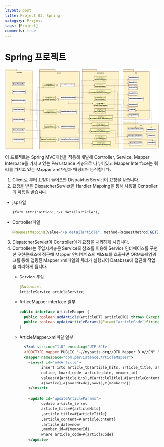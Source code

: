 ```yaml
---
layout: post
title: Project 03. Spring
category: Project
tags: [Project]
comments: true
---
```


# Spring 프로젝트

![PrjServletJsp](./img/PrjSpring.png)

이 프로젝트는 Spring MVC패턴을 적용해 개발해 Controller, Service, Mapper Interpace를 가지고 있는 Persistance 계층으로 나누어있고 Mapper Interface는 쿼리를 가지고 있는 Mapper xml파일과 매핑되어 동작합니다.

1. Client로 부터 요청이 들어오면 DispatcherServlet이 요청을 받습니다.
2. 요청을 받은 DispatcherServlet은 Handler Mapping을 통해 사용할 Controller의 이름을 받습니다.
  * jsp파일
      ```jsp
      $form.attr('action','/a_detailarticle');
      ```
  * Controller파일
    ```java
    @RequestMapping(value="/a_detailarticle", method=RequestMethod.GET)
    ```
3. DispatcherServlet이 Controller에게 요청을 처리하게 시킵니다.
4. Controller는 주입시켜놓은 Service의 참조를 이용해 Service 인터페이스를 구현한 구현클래스에 접근해 Mapper 인터페이스의 메소드를 호출하면 ORM프레임워크를 통해 맵핑된 Mapper xml파일의 쿼리가 실행되어 Database에 접근해 작업을 처리하게 됩니다.
    * Service 주입
      ```java
      @Autowired
      ArticleService articleService;
      ```
    * ArticeMapper interface 일부
      ```java
      public interface ArticleMapper {
      	public boolean addArticle(ArticleDTO articleDTO) throws Exception;
      	public boolean updateArticleParams(@Param("articleCode")String articleCode,@Param("articleHits")int articleHits,@Param("articleTitle") String articleTitle, @Param("articleContent")String articleContent,@Param("notice") boolean notice, @Param("articleDate")String articleDate, @Param("boardCode")String boardCode, @Param("memberId")String memberId)throws Exception;
      }
      ```

    * ArticleMapper.xml파일 일부
      ```xml
        <?xml version="1.0" encoding="UTF-8"?>
        <!DOCTYPE mapper PUBLIC "-//mybatis.org//DTD Mapper 3.0//EN" "http://mybatis.org/dtd/mybatis-3-mapper.dtd">
        <mapper namespace="com.persistence.ArticleMapper">
          <insert id="addArticle">
        		insert into article_tb(article_hits, article_title, article_content, article_code,
        		notice, board_code, article_date, member_id)
        		values(#{articleHits},#{articleTitle},#{articleContent},#{articleCode},
        		#{notice},#{boardCode},now(),#{memberId})
          </insert>

          <update id="updateArticleParams">
        		update article_tb set
        		article_hits=#{articleHits}
        		,article_title=#{articleTitle}
        		,article_content=#{articleContent}
        		,article_date=now()
        		,member_id=#{memberId}
        		where article_code=#{articleCode}
          </update>
      ```
